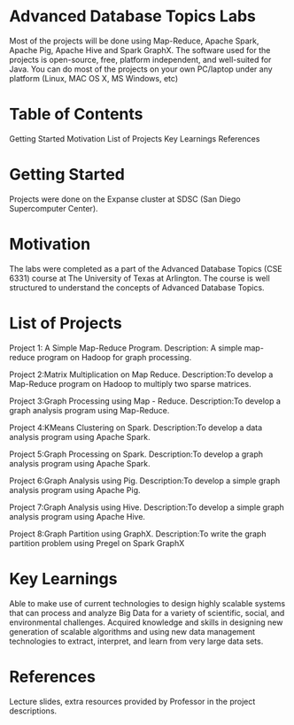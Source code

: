 # Advanced Database Topics Labs
Most of the projects will be done using  Map-Reduce, Apache Spark, Apache Pig, Apache Hive and Spark GraphX.
The software used for the projects is open-source, free, platform independent, and well-suited for Java. 
You can do most of the projects on your own PC/laptop under any platform (Linux, MAC OS X, MS Windows, etc)

# Table of Contents
Getting Started
Motivation
List of Projects
Key Learnings
References

# Getting Started
Projects were done on the Expanse cluster at SDSC (San Diego Supercomputer Center).

# Motivation
The labs were completed as a part of the Advanced Database Topics (CSE 6331) course at The University of Texas at Arlington. The course is well structured to understand the concepts of Advanced Database Topics.

# List of Projects

Project 1:
	A Simple Map-Reduce Program. 
Description: 
	A simple map-reduce program on Hadoop for graph processing.
	
Project 2:Matrix Multiplication on Map Reduce.
Description:To develop a Map-Reduce program on Hadoop to multiply two sparse matrices.

Project 3:Graph Processing using Map - Reduce.
Description:To develop a graph analysis program using Map-Reduce.

Project 4:KMeans Clustering on Spark.
Description:To develop a data analysis program using Apache Spark.

Project 5:Graph Processing on Spark.
Description:To develop a graph analysis program using Apache Spark.

Project 6:Graph Analysis using Pig.
Description:To develop a simple graph analysis program using Apache Pig.

Project 7:Graph Analysis using Hive.
Description:To develop a simple graph analysis program using Apache Hive.

Project 8:Graph Partition using GraphX.
Description:To write the graph partition problem using Pregel on Spark GraphX

# Key Learnings
Able to make use of current technologies to design highly scalable systems that can process and analyze Big Data for a variety of scientific, social, and
environmental challenges.
Acquired knowledge and skills in designing new generation of scalable algorithms and using new data management technologies to extract, interpret, and learn from very large data sets.

# References
Lecture slides, extra resources provided by Professor in the project descriptions.
